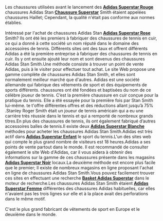 Les chaussures utilisées avant le lancement des <strong><a href='http://www.adidassuperstar-femme.com/10-adidas-superstar-rouge' title='Adidas Superstar Rouge'>Adidas Superstar Rouge</a></strong>   chaussures Adidas Stan <strong><a href='http://www.adidassuperstar-femme.com/5-chaussure-superstar' title='Chaussure Superstar'>Chaussure Superstar</a></strong>   Smith étaient appelées chaussures Haillet; Cependant, la qualité n'était pas conforme aux normes établies.<br><br>Intéressé par l'achat de chaussures Adidas Stan <strong><a href='http://www.adidassuperstar-femme.com/12-adidas-superstar-rose' title='Adidas Superstar Rose'>Adidas Superstar Rose</a></strong>   Smith? Ils ont été les premiers à fabriquer des chaussures de tennis en cuir, ce qui a donné à cette société un nom réputé dans le domaine des accessoires de tennis. Différents sites ont des taux et offrent différents Adidas a été la première entreprise à fabriquer des chaussures de tennis en cuir. Ils y ont ensuite ajouté leur nom et sont devenus des chaussures Adidas Stan Smith.Une méthode consiste à trouver un point de vente Adidas, puis à le visiter pour effectuer tout achat. Le site Web propose une gamme complète de chaussures Adidas Stan Smith, et elles sont normalement meilleur marché que d'autres. Adidas est une société allemande qui fabrique des vêtements de sport et des équipements de sports différents. chaussures ont été fondées et baptisées du nom de ce célèbre joueur de tennis. C’est la première chaussure en cuir conçue pour la pratique du tennis. Elle a été essayée pour la première fois par Stan Smith lui-même. te t'offre différentes offres et des réductions allant jusqu’à 75% .Stanley Roger Smith était un joueur de tennis américain qui a eu une carrière très réussie dans le tennis et qui a remporté de nombreux grands titres.En plus des chaussures de tennis, ils ont également fabriqué d’autres accessoires balles de tennis.Il existe deux <strong><a href='http://www.adidassuperstar-femme.com/13-adidas-superstar-blanche' title='Adidas Superstar Blanche'>Adidas Superstar Blanche</a></strong>   méthodes pour acheter les chaussures Adidas Stan Smith.Adidas est très actif dans <strong><a href='http://www.adidassuperstar-femme.com/14-adidas-superstar-enfant' title='Adidas Superstar Enfant'>Adidas Superstar Enfant</a></strong>   le sport du tennis.L'un des sites web qui compte le plus grand nombre de visiteurs est 18 heures.Adidas a ses points de vente partout dans le monde. Il est recommandé de consulter également le site Web d'Adidas, car il vous aidera à obtenir des informations sur la gamme de ces chaussures présente dans les magasins <strong><a href='http://www.adidassuperstar-femme.com/9-adidas-superstar-noir' title='Adidas Superstar Noir'>Adidas Superstar Noir</a></strong>   locaux.La deuxième méthode est encore plus facile que le premier; Il existe de nombreux magasins en ligne proposant l'achat en ligne de chaussures Adidas Stan Smith.Vous pouvez facilement trouver ces sites en effectuant une recherche <strong><a href='http://www.adidassuperstar-femme.com/' title='Basket Adidas Superstar'>Basket Adidas Superstar</a></strong>   dans le moteur de recherche.Les chaussures Adidas Stan Smith étaient <strong><a href='http://www.adidassuperstar-femme.com/' title='Adidas Superstar Femme'>Adidas Superstar Femme</a></strong>   différentes des chaussures Adidas habituelles, car elles n'avaient pas les trois lignes sur elle et à la place avait des perforations dans le même motif.<br><br>C'est le plus grand fabricant de vêtements de sport en Europe et le deuxième dans le monde.<br>
